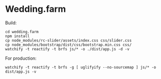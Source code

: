 Wedding.farm
============

Build:
```
cd wedding.farm
npm install
cp node_modules/rc-slider/assets/index.css css/slider.css
cp node_modules/bootstrap/dist/css/bootstrap.min.css css/
watchify -t reactify -t brfs js/* -o ./dist/app.js -d -v
```

For production:

```
watchify -t reactify -t brfs -g [ uglifyify --no-sourcemap ] js/* -o dist/app.js -v
```
